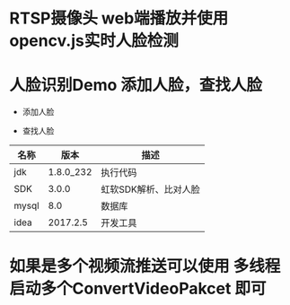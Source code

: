 # RTSP摄像头 web端播放并使用opencv.js实时人脸检测 #

# 人脸识别Demo 添加人脸，查找人脸 #
- 添加人脸


- 查找人脸



| 名称 | 版本 | 描述 |
| ------ | ------ | ------ |
| jdk | 1.8.0_232 | 执行代码|
| SDK | 3.0.0 | 虹软SDK解析、比对人脸 |
| mysql | 8.0 | 数据库 |
| idea | 2017.2.5 | 开发工具 |


# 如果是多个视频流推送可以使用 多线程 启动多个ConvertVideoPakcet 即可



